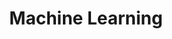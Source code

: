 ---
word: "true"

types: "word"

title: "Machine Learning"

categories: ['']

tags: ['Machine', 'Learning']

arabic: 'التعلم الحاسوبي'

arexps: []

enwords: ['Machine Learning']

enexps: []

arlexicons: 'ع'

enlexicons: 'M'

authors: ['Ruqayya Roshdy']

translators: ['X']

citations: 'تطبيقات أساسية في المعالجة الآلية للغة العربية'

sources: 'مركز الملك عبدالله بن عبدالعزيز الدولي لخدمة اللغة العربية'

slug: ""
---